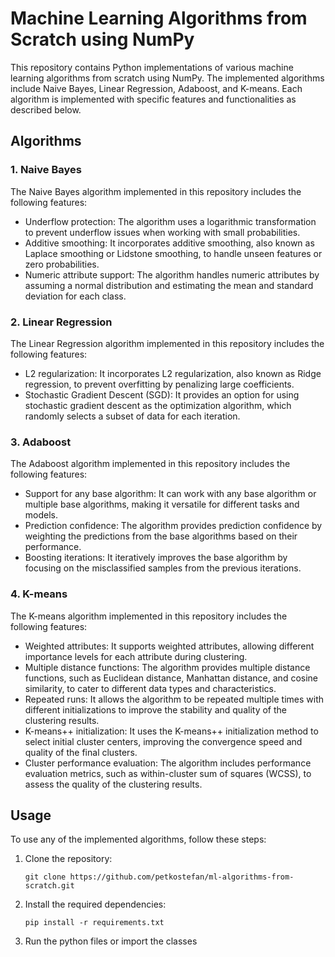 # Machine Learning Algorithms from Scratch using NumPy

This repository contains Python implementations of various machine learning algorithms from scratch using NumPy. The implemented algorithms include Naive Bayes, Linear Regression, Adaboost, and K-means. Each algorithm is implemented with specific features and functionalities as described below.

## Algorithms

### 1. Naive Bayes

The Naive Bayes algorithm implemented in this repository includes the following features:

- Underflow protection: The algorithm uses a logarithmic transformation to prevent underflow issues when working with small probabilities.
- Additive smoothing: It incorporates additive smoothing, also known as Laplace smoothing or Lidstone smoothing, to handle unseen features or zero probabilities.
- Numeric attribute support: The algorithm handles numeric attributes by assuming a normal distribution and estimating the mean and standard deviation for each class.

### 2. Linear Regression

The Linear Regression algorithm implemented in this repository includes the following features:

- L2 regularization: It incorporates L2 regularization, also known as Ridge regression, to prevent overfitting by penalizing large coefficients.
- Stochastic Gradient Descent (SGD): It provides an option for using stochastic gradient descent as the optimization algorithm, which randomly selects a subset of data for each iteration.

### 3. Adaboost

The Adaboost algorithm implemented in this repository includes the following features:

- Support for any base algorithm: It can work with any base algorithm or multiple base algorithms, making it versatile for different tasks and models.
- Prediction confidence: The algorithm provides prediction confidence by weighting the predictions from the base algorithms based on their performance.
- Boosting iterations: It iteratively improves the base algorithm by focusing on the misclassified samples from the previous iterations.

### 4. K-means

The K-means algorithm implemented in this repository includes the following features:

- Weighted attributes: It supports weighted attributes, allowing different importance levels for each attribute during clustering.
- Multiple distance functions: The algorithm provides multiple distance functions, such as Euclidean distance, Manhattan distance, and cosine similarity, to cater to different data types and characteristics.
- Repeated runs: It allows the algorithm to be repeated multiple times with different initializations to improve the stability and quality of the clustering results.
- K-means++ initialization: It uses the K-means++ initialization method to select initial cluster centers, improving the convergence speed and quality of the final clusters.
- Cluster performance evaluation: The algorithm includes performance evaluation metrics, such as within-cluster sum of squares (WCSS), to assess the quality of the clustering results.

## Usage

To use any of the implemented algorithms, follow these steps:

1. Clone the repository:

   ```shell
   git clone https://github.com/petkostefan/ml-algorithms-from-scratch.git
   ```

2. Install the required dependencies:

   ```shell
   pip install -r requirements.txt
   ```

3. Run the python files or import the classes

